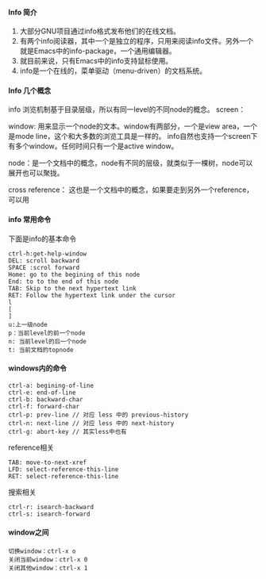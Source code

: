 #### Info 简介

1. 大部分GNU项目通过info格式发布他们的在线文档。
1. 有两个info阅读器，其中一个是独立的程序，只用来阅读info文件。另外一个就是Emacs中的info-package，一个通用编辑器。
1. 就目前来说，只有Emacs中的info支持鼠标使用。
2. info是一个在线的，菜单驱动（menu-driven）的文档系统。

#### Info 几个概念
info 浏览机制基于目录层级，所以有同一level的不同node的概念。
screen：

window:
用来显示一个node的文本。window有两部分，一个是view area，一个是mode line，这个和大多数的浏览工具是一样的。
info自然也支持一个screen下有多个window。任何时间只有一个是active window。

node：是一个文档中的概念，node有不同的层级，就类似于一棵树，node可以展开也可以聚拢。

cross reference： 这也是一个文档中的概念，如果要走到另外一个reference，可以用

#### info 常用命令

下面是info的基本命令

```
ctrl-h:get-help-window
DEL: scroll backward
SPACE :scrol forward
Home: go to the begining of this node
End: to to the end of this node
TAB: Skip to the next hypertext link
RET: Follow the hypertext link under the cursor
l
[
]
u:上一级node
p：当前level的前一个node
n: 当前level的后一个node
t: 当前文档的topnode
```

#### windows内的命令
```
ctrl-a: begining-of-line
ctrl-e: end-of-line
ctrl-b: backward-char
ctrl-f: forward-char
ctrl-p: prev-line // 对应 less 中的 previous-history
ctrl-n: next-line // 对应 less 中的 next-history
ctrl-g: abort-key // 其实less中也有
```
reference相关
```
TAB: move-to-next-xref
LFD: select-reference-this-line
RET: select-reference-this-line
```
搜索相关
```
ctrl-r: isearch-backward
ctrl-s: isearch-forward
```
#### window之间
```
切换window：ctrl-x o
关闭当前window：ctrl-x 0
关闭其他window：ctrl-x 1
```
